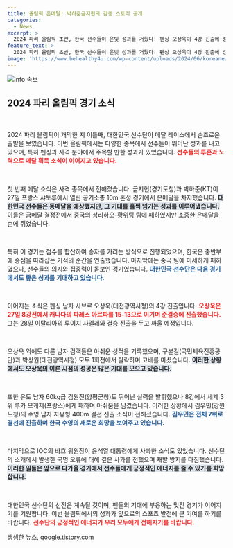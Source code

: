 ```yaml
---
title: 올림픽 은메달! 박하준금지현의 감동 스토리 공개
categories:
  - News
excerpt: >
  2024 파리 올림픽 초반, 한국 선수들이 은빛 성과를 거뒀다! 펜싱 오상욱이 4강 진출에 성공하고, 박하준과 금지현이 사격 혼성종목에서 은메달을 획득하며 국가의 첫 메달을 안겼다. 올림픽의 열기를 더하는 이들의 행보, 놓치지 마세요!
feature_text: >
  2024 파리 올림픽 초반, 한국 선수들이 은빛 성과를 거뒀다! 펜싱 오상욱이 4강 진출에 성공하고, 박하준과 금지현이 사격 혼성종목에서 은메달을 획득하며 국가의 첫 메달을 안겼다. 올림픽의 열기를 더하는 이들의 행보, 놓치지 마세요!
image: 'https://www.behealthy4u.com/wp-content/uploads/2024/06/koreanews.jpg'
---
```


<p><img src="https://www.behealthy4u.com/wp-content/uploads/2024/06/koreanews.jpg" alt="info 속보" /></p>

<h2 data-ke-size="size26">2024 파리 올림픽 경기 소식</h2>

<p data-ke-size="size16">&nbsp;</p>

<p>2024 파리 올림픽이 개막한 지 이틀째, 대한민국 선수단이 메달 레이스에서 순조로운 출발을 보였습니다. 이번 올림픽에서는 다양한 종목에서 선수들이 뛰어난 성과를 내고 있으며, 특히 펜싱과 사격 분야에서 주목할 만한 성과가 있었습니다. <b><span style="color: #ee2323;">선수들의 투혼과 노력으로 메달 획득 소식이 이어지고 있습니다.</span></b></p>

<p data-ke-size="size16">&nbsp;</p>

<p>첫 번째 메달 소식은 사격 종목에서 전해졌습니다. 금지현(경기도청)과 박하준(KT)이 27일 프랑스 샤토루에서 열린 공기소총 10m 혼성 경기에서 은메달을 차지했습니다. <b><span style="background-color: #21538527;">대한민국 선수들은 동메달을 예상했지만, 그 기대를 훌쩍 넘기는 성과를 이루어냈습니다.</span></b> 이들은 금메달 결정전에서 중국의 성리하오-황위팅 팀에 패하였지만 소중한 은메달을 손에 쥐었습니다.</p>

<p data-ke-size="size16">&nbsp;</p>

<p>특히 이 경기는 점수를 합산하여 승자를 가리는 방식으로 진행되었으며, 한국은 중반부에 승점을 따라잡는 기적의 순간을 연출했습니다. 마지막에는 중국 팀에 미세하게 패하였으나, 선수들의 의지와 집중력이 돋보인 경기였습니다. <b><span style="color: #1a5490;">대한민국 선수단은 다음 경기에서도 좋은 성과를 기대하고 있습니다.</span></b></p>

<p data-ke-size="size16">&nbsp;</p>

<p>이어지는 소식은 펜싱 남자 사브르 오상욱(대전광역시청)의 4강 진출입니다. <b><span style="color: #ee2323;">오상욱은 27일 8강전에서 캐나다의 파레스 아르파를 15-13으로 이기며 준결승에 진출했습니다.</span></b> 그는 28일 이탈리아의 루이지 사멜레와 결승 진출을 두고 싸울 예정입니다.</p>

<p data-ke-size="size16">&nbsp;</p>

<p>오상욱 외에도 다른 남자 검객들은 아쉬운 성적을 기록했으며, 구본길(국민체육진흥공단)과 박상원(대전광역시청) 모두 1회전에서 탈락하며 고배를 마셨습니다. <b><span style="background-color: #21538527;">이러한 상황에서도 오상욱의 이른 시점의 성공은 많은 기대를 모으고 있습니다.</span></b></p>

<p data-ke-size="size16">&nbsp;</p>

<p>또한 유도 남자 60kg급 김원진(양평군청)도 뛰어난 실력을 발휘했으나 8강에서 세계 3위 루카 므케제(프랑스)에게 패하며 아쉬움을 남겼습니다. 이러한 상황에서 김우민(강원도청)의 수영 남자 자유형 400m 결선 진출 소식이 전해졌습니다. <b><span style="color: #1a5490;">김우민은 전체 7위로 결선에 진출하며 한국 수영의 새로운 희망을 보여주고 있습니다.</span></b></p>

<p data-ke-size="size16">&nbsp;</p>

<p>마지막으로 IOC의 바흐 위원장이 윤석열 대통령에게 사과한 소식도 있었습니다. 선수단의 소개에서 발생한 국명 오류에 대해 깊은 사과를 전했으며 재발 방지를 다짐했습니다. <b><span style="background-color: #21538527;">이러한 일들은 앞으로 다가올 경기에서 선수들에게 긍정적인 에너지를 줄 수 있기를 희망합니다.</span></b></p>

<p data-ke-size="size16">&nbsp;</p>

<p>대한민국 선수단의 선전은 계속될 것이며, 팬들의 기대에 부응하는 멋진 경기가 이어지기를 기원합니다. 이번 올림픽에서의 성과가 앞으로의 스포츠 발전에 큰 기여를 하기를 바랍니다. <b><span style="color: #ee2323;">선수단의 긍정적인 에너지가 우리 모두에게 전해지기를 바랍니다.</span></b> </p>

<p data-ke-size="size16"></p>
생생한 뉴스, <a href="https://qoogle.tistory.com" rel="dofollow">qoogle.tistory.com</a>


